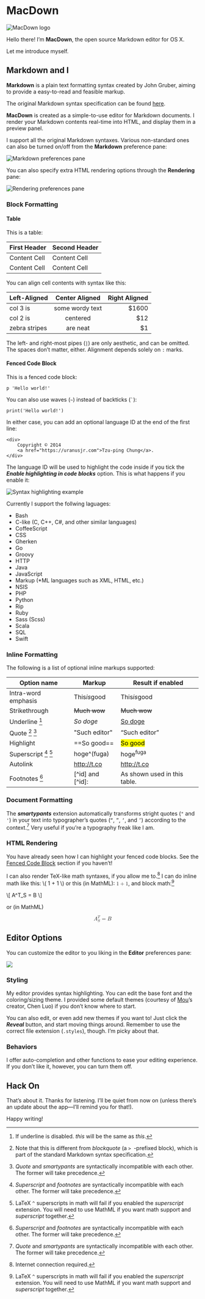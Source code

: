 # MacDown

![MacDown logo](http://d.pr/i/bEcp+)

Hello there! I’m **MacDown**, the open source Markdown editor for OS X.

Let me introduce myself.


## Markdown and I

**Markdown** is a plain text formatting syntax created by John Gruber, aiming to provide a easy-to-read and feasible markup.

The original Markdown syntax specification can be found [here](http://daringfireball.net/projects/markdown/syntax).

**MacDown** is created as a simple-to-use editor for Markdown documents. I render your Markdown contents real-time into HTML, and display them in a preview panel.

I support all the original Markdown syntaxes. Various non-standard ones can also be turned on/off from the **Markdown** preference pane:

![Markdown preferences pane](http://d.pr/i/hsm4+)

You can also specify extra HTML rendering options through the **Rendering** pane:

![Rendering preferences pane](http://d.pr/i/jA0m+)

### Block Formatting

#### Table

This is a table:

First Header  | Second Header
------------- | -------------
Content Cell  | Content Cell
Content Cell  | Content Cell

You can align cell contents with syntax like this:

| Left-Aligned  | Center Aligned  | Right Aligned |
|:------------- |:---------------:| -------------:|
| col 3 is      | some wordy text |         $1600 |
| col 2 is      | centered        |           $12 |
| zebra stripes | are neat        |            $1 |

The left- and right-most pipes (`|`) are only aesthetic, and can be omitted. The spaces don’t matter, either. Alignment depends solely on `:` marks.

#### <a name="fenced-code-block">Fenced Code Block</a>

This is a fenced code block:

```
p 'Hello world!'
```

You can also use waves (`~`) instead of backticks (`` ` ``):

~~~
print('Hello world!')
~~~

In either case, you can add an optional language ID at the end of the first line:

```markup
<div>
    Copyright © 2014
    <a href="https://uranusjr.com">Tzu-ping Chung</a>.
</div>
```

The language ID will be used to highlight the code inside if you tick the ***Enable highlighting in code blocks*** option. This is what happens if you enable it:

![Syntax highlighting example](http://d.pr/i/9HM6+)

Currently I support the follwing laguages:

* Bash
* C-like (C, C++, C#, and other similar languages)
* CoffeeScript
* CSS
* Gherken
* Go
* Groovy
* HTTP
* Java
* JavaScript
* Markup (*ML languages such as XML, HTML, etc.)
* NSIS
* PHP
* Python
* Rip
* Ruby
* Sass (Scss)
* Scala
* SQL
* Swift


### Inline Formatting

The following is a list of optional inline markups supported:

Option name         | Markup        | Result if enabled     |
--------------------|---------------|-----------------------|
Intra-word emphasis | This*is*good  | This<em>is</em>good   |
Strikethrough       | ~~Much wow~~  | <del>Much wow</del>   |
Underline [^1]      | _So doge_     | <u>So doge</u>        |
Quote [^2] [^3]     | "Such editor" | <q>Such editor</q>    |
Highlight           | ==So good==   | <mark>So good</mark>  |
Superscript [^4] [^5] | hoge^(fuga) | hoge<sup>fuga</sup>   |
Autolink            | http://t.co   | <a href="http://t.co">http://t.co</a> |
Footnotes [^4]      | [^id] and [^id]: | As shown used in this table. |

[^1]: If underline is disabled. _this_ will be the same as *this*.
[^2]: Note that this is different from *blockquote* (a `> `-prefixed block), which is part of the standard Markdown syntax specification.
[^3]: *Quote* and *smartypants* are syntactically incompatible with each other. The former will take precedence.
[^4]: *Superscript* and *footnotes* are syntactically incompatible with each other. The former will take precedence.
[^5]: LaTeX `^` superscripts in math will fail if you enabled the *superscript* extension. You will need to use MathML if you want math support and *superscript* together.


### Document Formatting

The ***smartypants*** extension automatically transforms stright quotes (`"` and `'`) in your text into typographer’s quotes (`“`, `”`, `‘`, and `’`) according to the context.[^3] Very useful if you’re a typography freak like I am.


### HTML Rendering

You have already seen how I can highlight your fenced code blocks. See the [Fenced Code Block](#fenced-code-block) section if you haven’t!

I can also render TeX-like math syntaxes, if you allow me to.[^6] I can do inline math like this: \\( 1 + 1 \\) or this (in MathML): <math><mn>1</mn><mo>+</mo><mn>1</mn></math>, and block math:[^5]

\\[
    A^T_S = B
\\]

or (in MathML)

<math display="block">
    <msubsup><mi>A</mi> <mi>S</mi> <mi>T</mi></msubsup>
    <mo>=</mo>
    <mi>B</mi>
</math>


[^6]: Internet connection required.


## Editor Options

You can customize the editor to you liking in the **Editor** preferences pane:

![](http://d.pr/i/F5rQ+)


### Styling

My editor provides syntax highlighting. You can edit the base font and the coloring/sizing theme. I provided some default themes (courtesy of [Mou](http://mouapp.com)’s creator, Chen Luo) if you don’t know where to start.

You can also edit, or even add new themes if you want to! Just click the ***Reveal*** button, and start moving things around. Remember to use the correct file extension (`.styles`), though. I’m picky about that.


### Behaviors

I offer auto-completion and other functions to ease your editing experience. If you don’t like it, however, you can turn them off.


## Hack On

That’s about it. Thanks for listening. I’ll be quiet from now on (unless there’s an update about the app—I’ll remind you for that!).

Happy writing!
